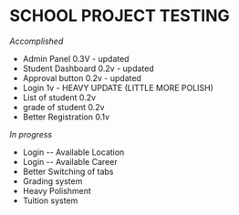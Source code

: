 # SCHOOL PROJECT TESTING

*Accomplished*
- Admin Panel 0.3V - updated
- Student Dashboard 0.2v - updated
- Approval button 0.2v - updated
- Login 1v - HEAVY UPDATE (LITTLE MORE POLISH)
- List of student 0.2v
- grade of student 0.2v
- Better Registration 0.1v

*In progress*
- Login -- Available Location
- Login -- Available Career
- Better Switching of tabs
- Grading system
- Heavy Polishment
- Tuition system

